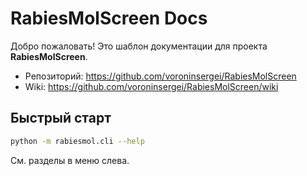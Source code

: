 # RabiesMolScreen Docs

Добро пожаловать! Это шаблон документации для проекта **RabiesMolScreen**.

- Репозиторий: <https://github.com/voroninsergei/RabiesMolScreen>
- Wiki: <https://github.com/voroninsergei/RabiesMolScreen/wiki>

## Быстрый старт

```bash
python -m rabiesmol.cli --help
```

См. разделы в меню слева.
